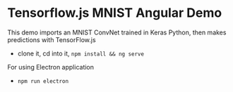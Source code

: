 # Tensorflow.js MNIST Angular Demo


This demo imports an MNIST ConvNet trained in Keras Python, then makes predictions with TensorFlow.js

- clone it, cd into it, `npm install && ng serve`

For using Electron application

- `npm run electron`

